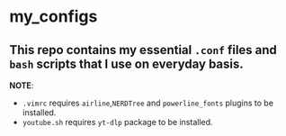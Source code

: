# my_configs
This repo contains my essential `.conf` files and `bash` scripts that I use on everyday basis.
---
**NOTE**: 
- `.vimrc` requires `airline`,`NERDTree` and `powerline_fonts` plugins to be installed.   
- `youtube.sh` requires `yt-dlp` package to be installed.
